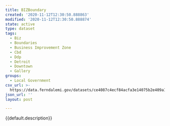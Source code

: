 ```yaml
---
title: BIZBoundary
created: '2020-11-12T12:30:50.888863'
modified: '2020-11-12T12:30:50.888874'
state: active
type: dataset
tags:
  - Biz
  - Boundaries
  - Business Improvement Zone
  - Cbd
  - Ddp
  - Detroit
  - Downtown
  - Gallery
groups:
  - Local Government
csv_url: >-
  https://data.ferndalemi.gov/datasets/ce4087c4ecf84acfa3e14075b2e409a1_0.csv?outSR=%7B%22latestWkid%22%3A2898%2C%22wkid%22%3A2898%7D
json_url: ''
layout: post

---
```

{{default.description}}
